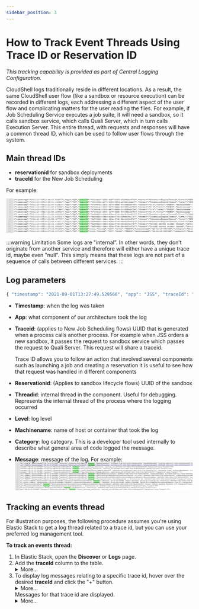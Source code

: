 ```yaml
---
sidebar_position: 3
---
```


# How to Track Event Threads Using Trace ID or Reservation ID

*This tracking capability is provided as part of Central Logging Configuration.*

CloudShell logs traditionally reside in different locations. As a result, the same CloudShell user flow (like a sandbox or resource execution) can be recorded in different logs, each addressing a different aspect of the user flow and complicating matters for the user reading the files. For example, if Job Scheduling Service executes a job suite, it will need a sandbox, so it calls sandbox service, which calls Quali Server, which in turn calls Execution Server. This entire thread, with requests and responses will have a common thread ID, which can be used to follow user flows through the system.

## Main thread IDs

- **reservationid** for sandbox deployments
- **traceId** for the New Job Scheduling

For example:

![](/Images/IG2/centalLoggingTraceidFilter.png)

:::warning Limitation
Some logs are "internal”. In other words, they don’t originate from another service and therefore will either have a unique trace id, maybe even "null". This simply means that these logs are not part of a sequence of calls between different services.
:::
## Log parameters

```javascript
{ "timestamp": "2021-09-01T13:27:49.529566", "app": "JSS", "traceId": "f96f3dce7c59f549aba7d55b21b4daa7", "threadId": "10", "level": "DEBUG", "machineName": "job-scheduling-service-556cc88484-5gf4t", "category": "Quali.CloudShell.Job.Scheduling.Api.TestExecutionManagement.SandboxExecutionHandler", "message": "Attempting to update test result for test execution id: c3892e15-6b2f-473a-a60f-d2f033d17fbb" }
```

- **Timestamp**: when the log was taken
    
- **App**: what component of our architecture took the log
    
- **Traceid**: (applies to New Job Scheduling flows) UUID that is generated when a process calls another process. For example when JSS orders a new sandbox, it passes the request to sandbox service which passes the request to Quali Server. This request will share a traceid.
    
    Trace ID allows you to follow an action that involved several components such as launching a job and creating a reservation it is useful to see how that request was handled in different components
    
- **Reservationid**: (Applies to sandbox lifecycle flows) UUID of the sandbox
- **Threadid**: internal thread in the component. Useful for debugging. Represents the internal thread of the process where the logging occurred
    
- **Level**: log level
    
- **Machinename**: name of host or container that took the log
    
- **Category**: log category. This is a developer tool used internally to describe what general area of code logged the message.
    
- **Message**: message of the log. For example:  
    ![](/Images/IG2/centalLoggingMessageFilter.png)
    

## Tracking an events thread

For illustration purposes, the following procedure assumes you're using Elastic Stack to get a log thread related to a trace id, but you can use your preferred log management tool.

**To track an events thread:**

1. In Elastic Stack, open the **Discover** or **Logs** page.
2. Add the **traceId** column to the table. 
    <details>
    <summary>
    More...
    </summary>    
    ![](/Images/IG2/TraceIdAdd.png)
    </details>    
3. To display log messages relating to a specific trace id, hover over the desired **traceId** and click the "+" button.
    <details>
    <summary>
        More...
    </summary>     
        ![](/Images/IG2/TraceIdShowLogMessages.png)
    </details>    
        Messages for that trace id are displayed. 
    <details>
    <summary>
        More...
    </summary>
        ![](/Images/IG2/traceIdShowLogMessages2.png)
    </details>